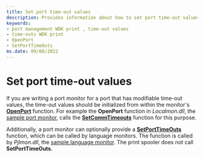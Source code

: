 ```yaml
---
title: Set port time-out values
description: Provides information about how to set port time-out values.
keywords:
- port management WDK print , time-out values
- time-outs WDK print
- OpenPort
- SetPortTimeOuts
ms.date: 09/08/2022
---
```


# Set port time-out values

If you are writing a port monitor for a port that has modifiable time-out values, the time-out values should be initialized from within the monitor's [**OpenPort**](/windows-hardware/drivers/ddi/winsplp/nf-winsplp-openport) function. For example the **OpenPort** function in *Localmon.dll*, the [sample port monitor](sample-port-monitor.md), calls the [**SetCommTimeouts**](/windows/win32/api/winbase/nf-winbase-setcommtimeouts) function for this purpose.

Additionally, a port monitor can optionally provide a [**SetPortTimeOuts**](/previous-versions/ff562630(v=vs.85)) function, which can be called by language monitors. The function is called by *Pjlmon.dll*, the [sample language monitor](sample-language-monitor.md). The print spooler does not call **SetPortTimeOuts**.
